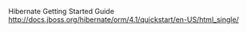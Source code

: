 Hibernate Getting Started Guide
http://docs.jboss.org/hibernate/orm/4.1/quickstart/en-US/html_single/